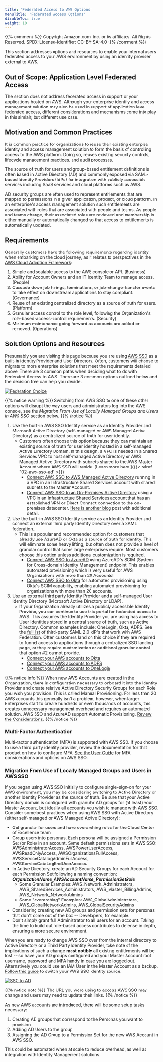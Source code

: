```yaml
---
title: 'Federated Access to AWS Options'
menuTitle: 'Federated Access Options'
disableToc: true
weight: 10
---
```


{{% comment %}}
Copyright Amazon.com, Inc. or its affiliates. All Rights Reserved.
SPDX-License-Identifier: CC-BY-SA-4.0
{{% /comment %}}

This section addresses options and resources to enable your internal users federated access to your AWS environment by using an identity provider external to AWS. 

## Out of Scope: Application Level Federated Access

The section does not address federated access in support or your applications hosted on AWS. Although your enterprise identity and access management solution may also be used in support of application level federated access, different considerations and mechanisms come into play in this simialr, but different use case.

## Motivation and Common Practices
It is common practice for organizations to reuse their existing enterpise identity and access management solution to form the basis of controlling access to the AWS platform.  Doing so, reuses existing security controls, lifecycle management practices, and audit processes.

The source of truth for users and group-based entitlement definitions is often based in Active Directory (AD) and commonly exposed via SAML-based Identity Providers (IdPs) for integration with publicly accessible services including SaaS services and cloud platforms such as AWS.

AD security groups are often used to represent entitlements that are mapped to permissions in a given application, product, or cloud platform. In an enterprise's access management solution such entitlements are associated with roles that are associated with people and teams.  As people and teams change, their associated roles are reviewed and membership is either manually or automatically changed so that access to entitlements is automatically updated.



## Requirements

Generally customers have the following requirements regarding identity when embarking on the cloud journey, as it relates to perspectives in the [AWS Cloud Adoption Framework](https://aws.amazon.com/professional-services/CAF/):

1. Simple and scalable access to the AWS console or API. (Business)
2. Ability for Account Owners and an IT Identity Team to manage access. (People)
3. Cascade down job hirings, terminations, or job-change-transfer events to take effect on downstream applications to stay compliant. (Governance)
4. Reuse of an existing centralized directory as a source of truth for users. (Platform) 
5. Granular access control to the role level, following the Organization's role-based-access-control requirements. (Security)
6. Minimum maintenance going forward as accounts are added or removed. (Operations)



## Solution Options and Resources

Presumably you are visiting this page because you are using [AWS SSO](https://aws.amazon.com/blogs/security/how-to-create-and-manage-users-within-aws-sso/) as a built-in Identity Provider and User Directory. Often, customers will choose to migrate to more enterprise solutions that meet the requirements detailed above. There are 3 common paths when deciding what to do with Federated Access to AWS. There are 3 common options outlined below and the decision tree can help you decide.

[![Federation Choice](/images/02-dev-fast-follow/02-federated-access-to-aws/SSODecTree.png)](/images/02-dev-fast-follow/02-federated-access-to-aws/SSODecTree.png)

{{% notice warning %}}
Switching from AWS SSO to one of these other options will disrupt the way users and administrators log into the AWS console, see the *Migration From Use of Locally Managed Groups and Users in AWS SSO* section below.
{{% /notice %}}

1) Use the built-in AWS SSO Identity service as an Identity Provider and Microsoft Active Directory (self-managed or AWS Managed Active Directory) as a centralized source of truth for user identity.
	* Customers often choose this option because they can maintain an existing source of truth for user identity hosted in a self-managed Active Directory Domain. In this design, a VPC is needed in a Shared Services VPC to host self-managed Active Directory or AWS Managed Active Directory with subnets shared to the AWS Master Account where AWS SSO will reside. [Learn more here.]({{< relref "02-aws-sso-ad" >}})
		* [Connect AWS SSO to AWS Managed Active Directory](https://docs.aws.amazon.com/singlesignon/latest/userguide/connectawsad.html) running in a VPC in an Infrastructure Shared Services account with shared subnets to the Master Account.
		* [Connect AWS SSO to an On-Premises Active Directory](https://docs.aws.amazon.com/singlesignon/latest/userguide/connectonpremad.html) using a VPC in an Infrastructure Shared Services account that has an established VPN or Direct Connect connection to the on-premises datacenter. [Here is another blog](https://aws.amazon.com/blogs/security/how-to-connect-your-on-premises-active-directory-to-aws-using-ad-connector/) post with additional detail.
2) Use the built-in AWS SSO Identity service as an Identity Provider and connect an external third party Identity Directory over a SAML federation..
	* This is a popular and recommended option for customers that already use AzureAD or Okta as a source of truth for Identity. This will eliminate some heavy lifting, but often does not provide a level of granular control that some large enterprises require. Most customers choose this option unless additional customization is required.
		* [Connect AWS SSO to AzureAD](https://aws.amazon.com/blogs/aws/the-next-evolution-in-aws-single-sign-on/) using AzureAD's SCIM (System for Cross-domain Identity Management) endpoint. This enables automated provisioning which is very useful for AWS Organizations with more than 20 Accounts!
		* [Connect AWS SSO to Okta](https://youtu.be/_zqHFlaqSTg) for automated provisioning using Okta's SCIM capability, enabling automated provisioning for organizations with more than 20 accounts.
3) Use an external third party Identity Provider and a self-managed User Identity Directory (Microsoft Active Directory or LDAP).
	* If your Organization already utilizes a publicly accessible Identity Provider, you can continue to use this portal for federated access to AWS. This assumes the Identity Provider you are using has access to User Identities stored in a central source of truth, such as Active Directory. Common examples include: OneLogin, Okta, ADFS. See the [full list](https://docs.aws.amazon.com/IAM/latest/UserGuide/id_roles_providers_saml_3rd-party.html) of third-party SAML 2.0 IdP's that work with AWS Federation. Often customers land on this choice if they are required to funnel access to applications through a centralized SSO landing page, or they require customization or additional granular control that option #2 cannot provide.
		* [Connect your AWS accounts to Okta](https://support.okta.com/help/s/article/Support-for-Multiple-Accounts-in-AWS)
		* [Connect your AWS accounts to ADFS](https://aws.amazon.com/blogs/security/enabling-federation-to-aws-using-windows-active-directory-adfs-and-saml-2-0/)
		* [Connect your AWS accounts to OneLogin](https://onelogin.service-now.com/kb_view_customer.do?sysparm_article=KB0010344)


{{% notice info %}}
When new AWS Accounts are created in the Organization, there is configuration necessary to onboard it into the Identity Provider and create relative Active Directory Security Groups for each Role you wish you provision. This is called Manual Provisioning. For less than 20 AWS accounts this generally isn't a problem, however, when larger Enterprises start to create hundreds or even thousands of accounts, this creates unnecessary management overhead and requires an automated solution. AWS SSO and AzureAD support Automatic Provisioning. [Review the Considerations](https://docs.aws.amazon.com/singlesignon/latest/userguide/provision-automatically.html).
{{% /notice %}}

### Multi-Factor Authentication

Multi-factor authentication (MFA) is supported with AWS SSO. If you choose to use a third party identity provider, review the documentation for that product on how to configure MFA. [See the User Guide](https://docs.aws.amazon.com/singlesignon/latest/userguide/enable-mfa.html) for MFA considerations and options on AWS SSO.

### Migration From Use of Locally Managed Groups and Users in AWS SSO

If you began using AWS SSO initially to configure single-sign-on for your AWS environment, you may be considering switching to Active Directory or another Identity Provider as the source of truth. Be sure that your Active Directory domain is configured with granular AD groups for (at least) your Master Account, but ideally all accounts you wish to manage with AWS SSO. Consider some best practices when using AWS SSO with Active Directory (either self-managed or AWS Managed Active Directory):

* Get granular for users and have overarching roles for the Cloud Center of Excellence team
* Group users into personas. Each persona will be assigned a Permission Set (or Role) in an account. Some default permissions sets in AWS SSO: AWSAdministratorAccess, AWSPowerUserAccess, AWSReadOnlyAccess, AWSOrganizationsFullAccess, AWSServiceCatalogAdminFullAccess, AWSServiceCataLogEndUserAccess.
* In Active Directory, create an AD Security Groups for each Account for each Permission Set following a naming convention: ***OrganizationName_AWSAccountName_PermissionSetRole***
	* Some Granular Examples: AWS_Network_Administrators, AWS_SharedServices_Administrators, AWS_Master_BillingAdmins, AWS_Network_NetworkAdmins
	* Some "overarching" Examples: AWS_GlobalAdministrators, AWS_GlobalNetworkAdmins, AWS_GlobalSecurityAdmins
* Considering creating new AD groups and permission sets for personas that don't come out of the box -- Developers, for example.
* Don't simply grant full Administrator to all users for an account. Taking the time to build out role-based access contributes to defense in depth, ensuring a more secure environment.

When you are ready to change AWS SSO over from the internal directory to Active Directory or a Third Party Identity Provider, take note of the implications of such a change **most notibly** all existing entitlements will be lost -- so have your AD groups configured and your Master Account root username, password and MFA handy in case you are logged out. Alternatively you could use an IAM User in the Master Account as a backup. [Follow this guide](https://docs.aws.amazon.com/singlesignon/latest/userguide/manage-your-identity-source-change.html) to switch your AWS SSO identity source.

[![SSO to AD](/images/02-dev-fast-follow/02-federated-access-to-aws/awssso_converttoAD.png)](/images/02-dev-fast-follow/02-federated-access-to-aws/awssso_converttoAD.png)

{{% notice note %}}
The URL you were using to access AWS SSO may change and users may need to update their links.
{{% /notice %}}



As new AWS accounts are introduced, there will be some setup tasks necessary:
1) Creating AD groups that correspond to the Personas you want to provision
2) Adding AD Users to the group
3) Assigning the AD Group to a Permission Set for the new AWS Account in AWS SSO.

This could be automated when at scale to reduce overhead, as well as integration with Identity Management solutions.